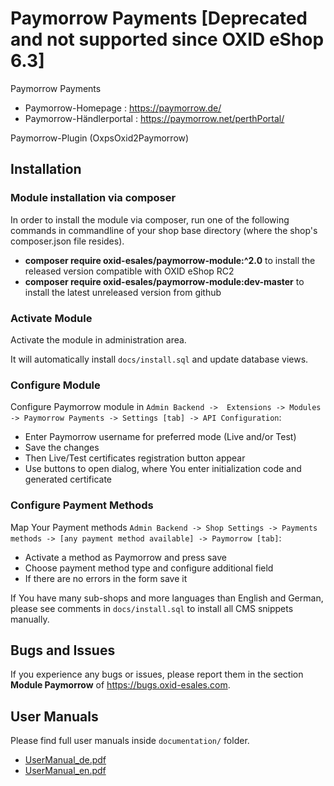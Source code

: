# Paymorrow Payments [Deprecated and not supported since OXID eShop 6.3]

Paymorrow Payments
- Paymorrow-Homepage      : https://paymorrow.de/
- Paymorrow-Händlerportal : https://paymorrow.net/perthPortal/

Paymorrow-Plugin (OxpsOxid2Paymorrow)

## Installation

### Module installation via composer

In order to install the module via composer, run one of the following commands in commandline of your shop base directory 
(where the shop's composer.json file resides).
* **composer require oxid-esales/paymorrow-module:^2.0** to install the released version compatible with OXID eShop RC2
* **composer require oxid-esales/paymorrow-module:dev-master** to install the latest unreleased version from github

### Activate Module

Activate the module in administration area.

It will automatically install `docs/install.sql` and update database views.

### Configure Module

Configure Paymorrow module in `Admin Backend ->  Extensions -> Modules -> Paymorrow Payments -> Settings [tab] -> API Configuration`:
 - Enter Paymorrow username for preferred mode (Live and/or Test)
 - Save the changes
 - Then Live/Test certificates registration button appear
 - Use buttons to open dialog, where You enter initialization code and generated certificate

### Configure Payment Methods

Map Your Payment methods `Admin Backend -> Shop Settings -> Payments methods -> [any payment method available] -> Paymorrow [tab]`:
 - Activate a method as Paymorrow and press save
 - Choose payment method type and configure additional field
 - If there are no errors in the form save it

If You have many sub-shops and more languages than English and German,
please see comments in `docs/install.sql` to install all CMS snippets manually.

## Bugs and Issues

If you experience any bugs or issues, please report them in the section **Module Paymorrow** of https://bugs.oxid-esales.com.

## User Manuals

Please find full user manuals inside `documentation/` folder.
 - [UserManual_de.pdf](documentation/UserManual_de.pdf)
 - [UserManual_en.pdf](documentation/UserManual_en.pdf)
